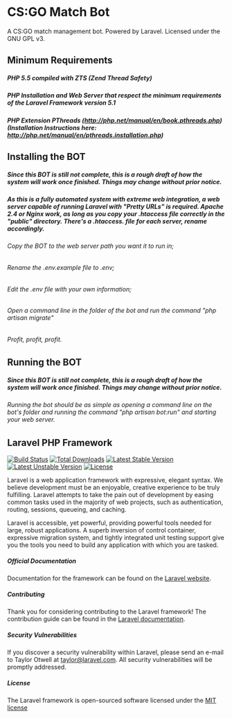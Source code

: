 # CS:GO Match Bot
A CS:GO match management bot. Powered by Laravel. Licensed under the GNU GPL v3.

## Minimum Requirements
##### PHP 5.5 compiled with ZTS (Zend Thread Safety)
##### PHP Installation and Web Server that respect the minimum requirements of the Laravel Framework version 5.1
##### PHP Extension PThreads (http://php.net/manual/en/book.pthreads.php) (Installation Instructions here: http://php.net/manual/en/pthreads.installation.php)

## Installing the BOT
##### Since this BOT is still not complete, this is a rough draft of how the system will work once finished. Things may change without prior notice.
##### As this is a fully automated system with extreme web integration, a web server capable of running Laravel with "Pretty URLs" is required. Apache 2.4 or Nginx work, as long as you copy your .htaccess file correctly in the "public" directory. There's a .htaccess.<web-server-name> file for each server, rename accordingly.
###### Copy the BOT to the web server path you want it to run in;
###### Rename the .env.example file to .env;
###### Edit the .env file with your own information;
###### Open a command line in the folder of the bot and run the command "php artisan migrate"
###### Profit, profit, profit.

## Running the BOT
##### Since this BOT is still not complete, this is a rough draft of how the system will work once finished. Things may change without prior notice.
###### Running the bot should be as simple as opening a command line on the bot's folder and running the command "php artisan bot:run" and starting your web server.

## Laravel PHP Framework

[![Build Status](https://travis-ci.org/laravel/framework.svg)](https://travis-ci.org/laravel/framework)
[![Total Downloads](https://poser.pugx.org/laravel/framework/d/total.svg)](https://packagist.org/packages/laravel/framework)
[![Latest Stable Version](https://poser.pugx.org/laravel/framework/v/stable.svg)](https://packagist.org/packages/laravel/framework)
[![Latest Unstable Version](https://poser.pugx.org/laravel/framework/v/unstable.svg)](https://packagist.org/packages/laravel/framework)
[![License](https://poser.pugx.org/laravel/framework/license.svg)](https://packagist.org/packages/laravel/framework)

Laravel is a web application framework with expressive, elegant syntax. We believe development must be an enjoyable, creative experience to be truly fulfilling. Laravel attempts to take the pain out of development by easing common tasks used in the majority of web projects, such as authentication, routing, sessions, queueing, and caching.

Laravel is accessible, yet powerful, providing powerful tools needed for large, robust applications. A superb inversion of control container, expressive migration system, and tightly integrated unit testing support give you the tools you need to build any application with which you are tasked.

##### Official Documentation

Documentation for the framework can be found on the [Laravel website](http://laravel.com/docs).

##### Contributing

Thank you for considering contributing to the Laravel framework! The contribution guide can be found in the [Laravel documentation](http://laravel.com/docs/contributions).

##### Security Vulnerabilities

If you discover a security vulnerability within Laravel, please send an e-mail to Taylor Otwell at taylor@laravel.com. All security vulnerabilities will be promptly addressed.

##### License

The Laravel framework is open-sourced software licensed under the [MIT license](http://opensource.org/licenses/MIT)